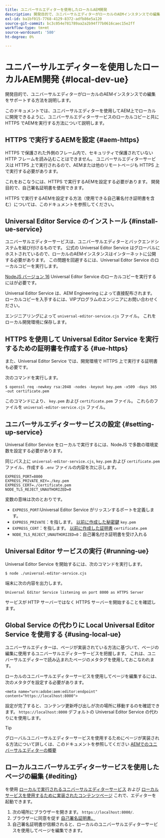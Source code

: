 ```yaml
---
title: ユニバーサルエディターを使用したローカルAEM開発
description: 開発目的で、ユニバーサルエディターがローカルのAEMインスタンスでの編集をサポートする方法を説明します。
exl-id: ba1bf015-7768-4129-8372-adfb86e5a120
source-git-commit: bc3c054e781789aa2a2b94f77b0616caec15e2ff
workflow-type: tm+mt
source-wordcount: '580'
ht-degree: 0%

---
```



# ユニバーサルエディターを使用したローカルAEM開発 {#local-dev-ue}

開発目的で、ユニバーサルエディターがローカルのAEMインスタンスでの編集をサポートする方法を説明します。

このドキュメントでは、ユニバーサルエディターを使用してAEM上でローカルに開発できるように、ユニバーサルエディターサービスのローカルコピーと共に HTTPS でAEMを実行する方法について説明します。

## HTTPS で実行するAEMを設定 {#aem-https}

HTTPS で保護された外側のフレーム内で、セキュリティで保護されていない HTTP フレームを読み込むことはできません。 ユニバーサルエディターサービスは HTTPS 上で実行されるので、AEMまたは他のリモートページも HTTPS 上で実行する必要があります。

これをおこなうには、HTTPS で実行するAEMを設定する必要があります。 開発目的で、自己署名証明書を使用できます。

HTTPS で実行するAEMを設定する方法（使用できる自己署名付き証明書を含む）については、このドキュメントを参照してください。

## Universal Editor Service のインストール {#install-ue-service}

ユニバーサルエディターサービスは、ユニバーサルエディターとバックエンドシステムを結び付けるものです。 公式の Universal Editor Service はグローバルにホストされているので、ローカルのAEMインスタンスはインターネットに公開する必要があります。 この問題を回避するには、Universal Editor Service のローカルコピーを実行します。

[NodeJS バージョン 16](https://nodejs.org/en/download/releases) Universal Editor Service のローカルコピーを実行するにはが必要です。

Universal Editor Service は、AEM Engineering によって直接配布されます。 ローカルコピーを入手するには、VIPプログラムのエンジニアにお問い合わせください。

エンジニアリングによって `universal-editor-service.cjs` ファイル。 これをローカル開発環境に保存します。

## HTTPS を使用して Universal Editor Service を実行するための証明書を作成する {#ue-https}

また、Universal Editor Service では、開発環境で HTTPS 上で実行する証明書も必要です。

次のコマンドを実行します。

```text
$ openssl req -newkey rsa:2048 -nodes -keyout key.pem -x509 -days 365 -out certificate.pem
```

このコマンドにより、 `key.pem` および `certificate.pem` ファイル。 これらのファイルを `universal-editor-service.cjs` ファイル。

## ユニバーサルエディターサービスの設定 {#setting-up-service}

Universal Editor Service をローカルで実行するには、NodeJS で多数の環境変数を設定する必要があります。

同じパス上に `universal-editor-service.cjs`, `key.pem` および `certificate.pem` ファイル、作成する `.env` ファイルの内容を次に示します。

```text
EXPRESS_PORT=8000
EXPRESS_PRIVATE_KEY=./key.pem
EXPRESS_CERT=./certificate.pem
NODE_TLS_REJECT_UNAUTHORIZED=0
```

変数の意味は次のとおりです。

* `EXPRESS_PORT`:Universal Editor Service がリッスンするポートを定義します。
* `EXPRESS_PRIVATE`：を指します。 [以前に作成した秘密鍵](#ue-https) `key.pem`
* `EXPRESS_CERT`：を指します。 [以前に作成した証明書](#ue-https) `certificate.pem`
* `NODE_TLS_REJECT_UNAUTHORIZED=0`：自己署名付き証明書を受け入れる

## Universal Editor サービスの実行 {#running-ue}

Universal Editor Service を開始するには、次のコマンドを実行します。

```text
$ node ./universal-editor-service.cjs
```

端末に次の内容を出力します。

```text
Universal Editor Service listening on port 8000 as HTTPS Server
```

サービスが HTTP サーバーではなく HTTPS サーバーを開始することを確認します。

## Global Service の代わりに Local Universal Editor Service を使用する {#using-local-ue}

ユニバーサルエディターは、ページが実装されている方法に基づいて、ページの編集に使用するユニバーサルエディターサービスを把握します。 これは、ユニバーサルエディターで読み込まれたページのメタタグを使用しておこなわれます。

ローカルのユニバーサルエディターサービスを使用してページを編集するには、次のメタタグを設定する必要があります。

```
<meta name="urn:adobe:aem:editor:endpoint" content="https://localhost:8000">
```

設定が完了すると、コンテンツ更新呼び出しが次の場所に移動するのを確認できます。 `https://localhost:8000` デフォルトの Universal Editor Service の代わりにを使用します。

>[!TIP]
>
>グローバルユニバーサルエディターサービスを使用するためにページが実装される方法について詳しくは、このドキュメントを参照してください [AEMでのユニバーサルエディターの概要](/help/implementing/universal-editor/getting-started.md#instrument-page)

## ローカルユニバーサルエディターサービスを使用したページの編集 {#editing}

を使用 [ローカルで実行されるユニバーサルエディターサービス](#running-ue) および [ローカルサービスを使用するために実装されたコンテンツページ](#using-loca-ue) これで、エディターを起動できます。

1. 次の場所にブラウザーを開きます。 `https://localhost:8000/`.
1. ブラウザーに同意を促す [自己署名証明書。](#ue-https)
1. 自己署名証明書が信頼されると、ローカルのユニバーサルエディターサービスを使用してページを編集できます。
